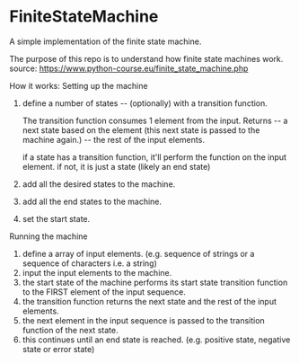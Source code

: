 # FiniteStateMachine
A simple implementation of the finite state machine.

The purpose of this repo is to understand how finite state machines work.
source: https://www.python-course.eu/finite_state_machine.php

How it works:
Setting up the machine
  1. define a number of states -- (optionally) with a transition function.
     
     The transition function consumes 1 element from the input.
     Returns 
          -- a next state based on the element (this next state is passed to the machine again.)
          -- the rest of the input elements.
  
     if a state has a transition function, it'll perform the function on the input element.
     if not, it is just a state (likely an end state)
  
  
  2. add all the desired states to the machine.
  
  3. add all the end states to the machine.
  
  4. set the start state.
  

Running the machine
  1. define a array of input elements. (e.g. sequence of strings or a sequence of characters i.e. a string)
  2. input the input elements to the machine.
  3. the start state of the machine performs its start state transition function to the FIRST element of the input sequence.
  4. the transition function returns the next state and the rest of the input elements.
  5. the next element in the input sequence is passed to the transition function of the next state.
  6. this continues until an end state is reached.
     (e.g. positive state, negative state or error state)

